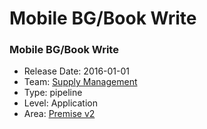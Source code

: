 # Mobile BG/Book Write
### Mobile BG/Book Write
* Release Date: 2016-01-01
* Team: [Supply Management](../teams/supply.md)
* Type: pipeline
* Level: Application
* Area: [Premise v2](../areas/v2.png)
